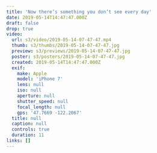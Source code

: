 ```yaml
---
title: 'Now there’s something you don’t see every day'
date: 2019-05-14T14:47:47.000Z
draft: false
drop: true
video:
  url: s3/video/2019-05-14-07-47-47.mp4
  thumb: s3/thumbs/2019-05-14-07-47-47.jpg
  preview: s3/previews/2019-05-14-07-47-47.jpg
  poster: s3/posters/2019-05-14-07-47-47.jpg
  created: 2019-05-14T14:47:47.000Z
  exif:
    make: Apple
    model: 'iPhone 7'
    lens: null
    iso: null
    aperture: null
    shutter_speed: null
    focal_length: null
    gps: '47.7669 -122.2067'
  title: null
  caption: null
  controls: true
  duration: 11
links: []
---
```

